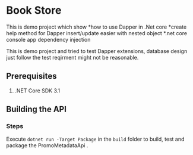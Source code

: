 # Book Store

This is demo project which show 
*how to use Dapper in .Net core
*create help method for Dapper insert/update easier with nested object
*.net core console app dependency injection

This is demo project and tried to test Dapper extensions, database design just follow the test reqirment might not be reasonable.

## Prerequisites

1. .NET Core SDK 3.1

## Building the API

### Steps

Execute `dotnet run -Target Package` in the `build` folder to build, test and package the PromoMetadataApi .
